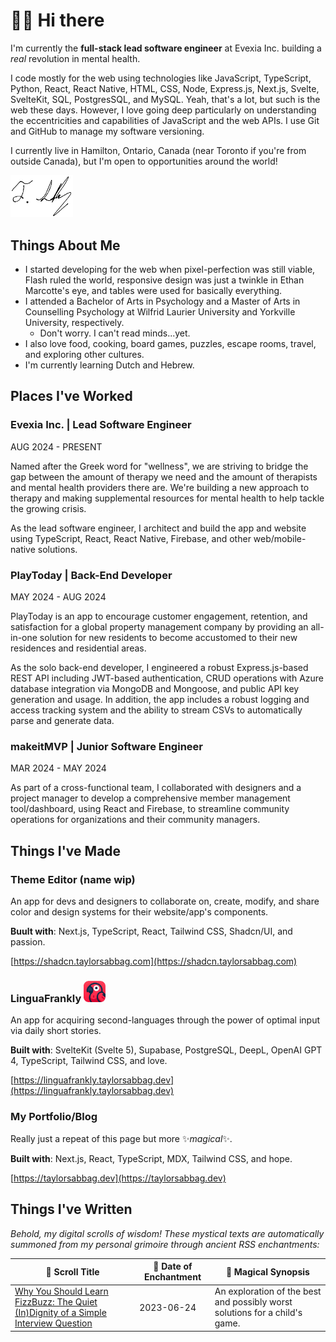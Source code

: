 # 👋🏼 Hi there

I'm currently the **full-stack lead software engineer** at Evexia Inc. building a *real* revolution in mental health.

I code mostly for the web using technologies like JavaScript, TypeScript, Python, React, React Native, HTML, CSS, Node, Express.js, Next.js, Svelte, SvelteKit, SQL, PostgresSQL, and MySQL. Yeah, that's a lot, but such is the web these days. However, I love going deep particularly on understanding the eccentricities and capabilities of JavaScript and the web APIs. I use Git and GitHub to manage my software versioning.

I currently live in Hamilton, Ontario, Canada (near Toronto if you're from outside Canada), but I'm open to opportunities around the world!

<img src="assets/signature.png" width="100" />

## Things About Me

- I started developing for the web when pixel-perfection was still viable, Flash ruled the world, responsive design was just a twinkle in Ethan Marcotte's eye, and tables were used for basically everything.
- I attended a Bachelor of Arts in Psychology and a Master of Arts in Counselling Psychology at Wilfrid Laurier University and Yorkville University, respectively.
  - Don't worry. I can't read minds...yet.
- I also love food, cooking, board games, puzzles, escape rooms, travel, and exploring other cultures.
- I'm currently learning Dutch and Hebrew.

## Places I've Worked

### Evexia Inc. | Lead Software Engineer

AUG 2024 - PRESENT

Named after the Greek word for "wellness", we are striving to bridge the gap between the amount of therapy we need and the amount of therapists and mental health providers there are. We're building a new approach to therapy and making supplemental resources for mental health to help tackle the growing crisis.

As the lead software engineer, I architect and build the app and website using TypeScript, React, React Native, Firebase, and other web/mobile-native solutions.

### PlayToday | Back-End Developer

MAY 2024 - AUG 2024

PlayToday is an app to encourage customer engagement, retention, and satisfaction for a global property management company by providing an all-in-one solution for new residents to become accustomed to their new residences and residential areas.

As the solo back-end developer, I engineered a robust Express.js-based REST API including JWT-based authentication, CRUD operations with Azure database integration via MongoDB and Mongoose, and public API key generation and usage. In addition, the app includes a robust logging and access tracking system and the ability to stream CSVs to automatically parse and generate data.

### makeitMVP | Junior Software Engineer

MAR 2024 - MAY 2024

As part of a cross-functional team, I collaborated with designers and a project manager to develop a comprehensive member management tool/dashboard, using React and Firebase, to streamline community operations for organizations and their community managers.

## Things I've Made

### Theme Editor (name wip)

An app for devs and designers to collaborate on, create, modify, and share color and design systems for their website/app's components.

**Buult with**: Next.js, TypeScript, React, Tailwind CSS, Shadcn/UI, and passion.

[https://shadcn.taylorsabbag.com](https://shadcn.taylorsabbag.com)

### LinguaFrankly <img alt="LinguaFrankly icon: a parrot." src="assets/app_icon.png" width="35" />

An app for acquiring second-languages through the power of optimal input via daily short stories.

**Built with**: SvelteKit (Svelte 5), Supabase, PostgreSQL, DeepL, OpenAI GPT 4, TypeScript, Tailwind CSS, and love.

[https://linguafrankly.taylorsabbag.dev](https://linguafrankly.taylorsabbag.dev)

### My Portfolio/Blog

Really just a repeat of this page but more ✨*magical*✨.

**Built with**: Next.js, React, TypeScript, MDX, Tailwind CSS, and hope.

[https://taylorsabbag.dev](https://taylorsabbag.dev)

## Things I've Written

*Behold, my digital scrolls of wisdom! These mystical texts are automatically summoned from my personal grimoire through ancient RSS enchantments:*

| 📜 Scroll Title | 🌟 Date of Enchantment | 🔮 Magical Synopsis |
|-----------------|----------------------|-------------------|
| [Why You Should Learn FizzBuzz: The Quiet (In)Dignity of a Simple Interview Question](https://taylorsabbag.dev/blog/fizzbuzz) | 2023-06-24 | An exploration of the best and possibly worst solutions for a child's game. |

